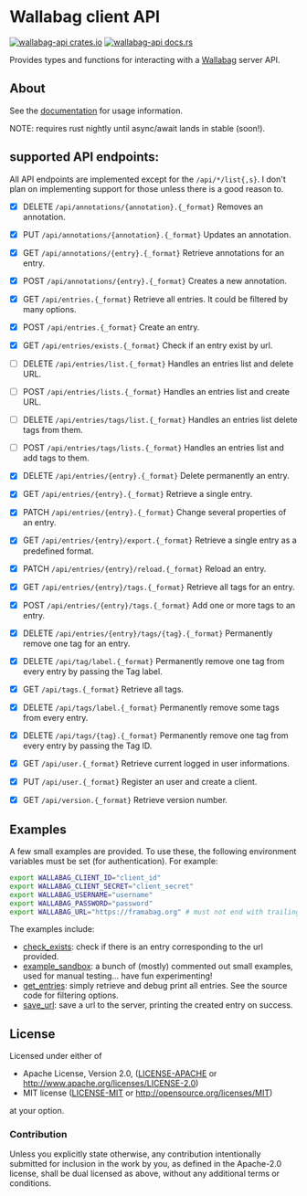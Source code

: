 
# Wallabag client API

[![wallabag-api crates.io][cratesio-image]][cratesio]
[![wallabag-api docs.rs][docsrs-image]][docsrs]

Provides types and functions for interacting with a [Wallabag][wallabag] server API.


## About

See the [documentation][docsrs] for usage information.

NOTE: requires rust nightly until async/await lands in stable (soon!).

## supported API endpoints:

All API endpoints are implemented except for the `/api/*/list{,s}`. I don't
plan on implementing support for those unless there is a good reason to.

- [X] DELETE `/api/annotations/{annotation}.{_format}`
      Removes an annotation.
- [X] PUT `/api/annotations/{annotation}.{_format}`
      Updates an annotation.
- [X] GET `/api/annotations/{entry}.{_format}`
      Retrieve annotations for an entry.
- [X] POST `/api/annotations/{entry}.{_format}`
      Creates a new annotation.
- [X] GET `/api/entries.{_format}`
      Retrieve all entries. It could be filtered by many options.
- [X] POST `/api/entries.{_format}`
      Create an entry.
- [X] GET `/api/entries/exists.{_format}`
      Check if an entry exist by url.
- [ ] DELETE `/api/entries/list.{_format}`
      Handles an entries list and delete URL.
- [ ] POST `/api/entries/lists.{_format}`
      Handles an entries list and create URL.
- [ ] DELETE `/api/entries/tags/list.{_format}`
      Handles an entries list delete tags from them.
- [ ] POST `/api/entries/tags/lists.{_format}`
      Handles an entries list and add tags to them.
- [X] DELETE `/api/entries/{entry}.{_format}`
      Delete permanently an entry.
- [X] GET `/api/entries/{entry}.{_format}`
      Retrieve a single entry.
- [X] PATCH `/api/entries/{entry}.{_format}`
      Change several properties of an entry.
- [X] GET `/api/entries/{entry}/export.{_format}`
      Retrieve a single entry as a predefined format.
- [X] PATCH `/api/entries/{entry}/reload.{_format}`
      Reload an entry.
- [X] GET `/api/entries/{entry}/tags.{_format}`
      Retrieve all tags for an entry.
- [X] POST `/api/entries/{entry}/tags.{_format}`
      Add one or more tags to an entry.
- [X] DELETE `/api/entries/{entry}/tags/{tag}.{_format}`
      Permanently remove one tag for an entry.
- [X] DELETE `/api/tag/label.{_format}`
      Permanently remove one tag from every entry by passing the Tag label.
- [X] GET `/api/tags.{_format}`
      Retrieve all tags.
- [X] DELETE `/api/tags/label.{_format}`
      Permanently remove some tags from every entry.
- [X] DELETE `/api/tags/{tag}.{_format}`
      Permanently remove one tag from every entry by passing the Tag ID.
- [X] GET `/api/user.{_format}`
      Retrieve current logged in user informations.
- [X] PUT `/api/user.{_format}`
      Register an user and create a client.
- [X] GET `/api/version.{_format}`
      Retrieve version number.


## Examples

A few small examples are provided. To use these, the following environment
variables must be set (for authentication). For example:

```sh
export WALLABAG_CLIENT_ID="client_id"
export WALLABAG_CLIENT_SECRET="client_secret"
export WALLABAG_USERNAME="username"
export WALLABAG_PASSWORD="password"
export WALLABAG_URL="https://framabag.org" # must not end with trailing slash
```

The examples include:

- [check_exists](examples/check_exists.rs): check if there is an entry
  corresponding to the url provided.
- [example_sandbox](examples/example_sandbox.rs): a bunch of (mostly) commented
  out small examples, used for manual testing... have fun experimenting!
- [get_entries](examples/get_entries.rs): simply retrieve and debug print all
  entries. See the source code for filtering options.
- [save_url](examples/save_url.rs): save a url to the server, printing the
  created entry on success.

## License

Licensed under either of

* Apache License, Version 2.0, ([LICENSE-APACHE](LICENSE-APACHE) or http://www.apache.org/licenses/LICENSE-2.0)
* MIT license ([LICENSE-MIT](LICENSE-MIT) or http://opensource.org/licenses/MIT)

at your option.

### Contribution

Unless you explicitly state otherwise, any contribution intentionally submitted
for inclusion in the work by you, as defined in the Apache-2.0 license, shall
be dual licensed as above, without any additional terms or conditions.


[wallabag]: https://wallabag.org/
[docsrs-image]: https://docs.rs/wallabag-api/badge.svg
[docsrs]: https://docs.rs/wallabag-api
[cratesio-image]: https://img.shields.io/crates/v/wallabag-api.svg
[cratesio]: https://crates.io/crates/wallabag-api
